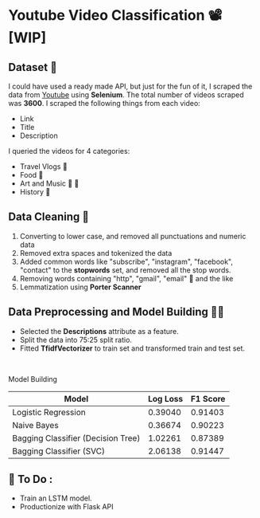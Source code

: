 # Youtube Video Classification 📽[WIP]

## Dataset 💾

I could have used a ready made API, but just for the fun of it, I scraped the data from [Youtube](https://www.youtube.com/) using <b>Selenium</b>. The total number of videos scraped was <b>3600</b>. 
I scraped the following things from each video:
 - Link
 - Title
 - Description

I queried the videos for 4 categories:<br>

 - Travel Vlogs 🧳
 - Food 🥑
 - Art and Music 🎨 🎻
 - History 📜

## Data Cleaning 🧹

 1. Converting to lower case, and removed all punctuations and numeric data
 2. Removed extra spaces and tokenized the data
 3. Added common words like "subscribe", "instagram", "facebook", "contact" to the <b>stopwords</b> set, and removed all the stop words.
 4. Removing words containing "http", "gmail", "email" 📧 and the like
 5. Lemmatization using <b>Porter Scanner</b>

## Data Preprocessing and Model Building 👷‍♂️

 - Selected the <b>Descriptions</b> attribute as a feature. 
 - Split the data into 75:25 split ratio. 
 - Fitted <b>TfidfVectorizer</b> to train set and transformed train and test set.
 <br>
 
 Model Building
  
  | Model | Log Loss | F1 Score |
  | --- | --- | --- |
  | Logistic Regression | 0.39040 | 0.91403 |
  | Naive Bayes | 0.36674 | 0.90223 |
  | Bagging Classifier (Decision Tree) | 1.02261 | 0.87389 |
  | Bagging Classifier (SVC) | 2.06138 | 0.91447 |
  
## 📒 To Do :  
  - Train an LSTM model.
  - Productionize with Flask API
